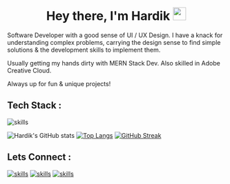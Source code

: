 <h1 align="center">Hey there, I'm Hardik <img src="./gif/Hi.gif" height="30px" width="30px"></h1>

<p>
Software Developer with a good sense of UI / UX Design. I have a knack for understanding complex problems, carrying the design sense to find simple solutions & the development skills to implement them.

Usually getting my hands dirty with MERN Stack Dev.
Also skilled in Adobe Creative Cloud.

Always up for fun & unique projects!

</p>

<h2>Tech Stack :</h2>

![skills](https://skillicons.dev/icons?i=cpp,js,react,tailwind,nodejs,express,mongodb,figma)

![Hardik's GitHub stats](https://github-readme-stats.vercel.app/api?username=harryy0112&show_icons=true&theme=synthwave&hide_border=true)
[![Top Langs](https://github-readme-stats.vercel.app/api/top-langs/?username=harryy0112&layout=compact&theme=synthwave&hide_border=true)](https://github.com/harryy0112/github-readme-stats)
[![GitHub Streak](https://streak-stats.demolab.com/?user=harryy0112&theme=synthwave&hide_border=true)](https://git.io/streak-stats)

<h2>Lets Connect :</h2>

[![skills](https://skillicons.dev/icons?i=linkedin)](https://www.linkedin.com/in/harryy0112)
[![skills](https://skillicons.dev/icons?i=github)](https://github.com/harryy0112)
[![skills](https://skillicons.dev/icons?i=twitter)](https://twitter.com/ItsHardikkA)
